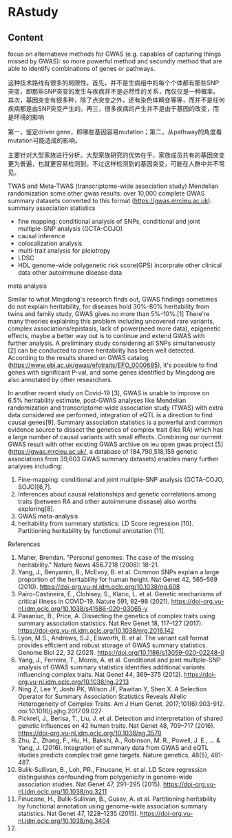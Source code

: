 # RAstudy
## Content
focus on alternatieve methods for GWAS (e.g. capables of capturing things missed by GWAS): so more powerful method and secondly method that are able to identify combinations of genes or pathways.

这种技术路线有很多的局限性。首先，并不是生病组中的每个个体都有那些SNP突变，即那些SNP突变的发生与疾病并不是必然性的关系，而仅仅是一种概率。其次，基因突变有很多种，除了点突变之外，还有染色体畸变等等，而并不是任何疾病都是由SNP突变产生的。再三，很多疾病的产生并不是由于基因的改变，而是环境的影响

第一，鉴定driver gene，即哪些基因容易mutation；第二，从pathway的角度看mutation可能造成的影响。

主要针对大型家族进行分析。大型家族研究的优势在于，家族成员共有的基因突变更为普遍，也就更容易检测到。不过这样检测到的基因突变，可能在人群中并不常见。

TWAS and Meta-TWAS (transcriptome-wide association study)
Mendelian randomization
some other gwas results: over 10,000 complete GWAS summary datasets converted to this format (https://gwas.mrcieu.ac.uk).
summary association statistics
- fine mapping: conditional analysis of SNPs, conditional and joint multiple-SNP analysis (GCTA-COJO)
- causal inference
- colocalization analysis
- multi-trait analysis for pleiotropy 
- LDSC
- HDL
genome-wide polygenetic risk score(GPS)
incorprate other clinical data
other autoimmune disease data

meta analysis

Similar to what Mingdong's research finds out, GWAS findings sometimes do not explain heritability, for diseases hold 30%-80% heritability from twins and family study, GWAS gives no more than 5%-10%.[1] There're many theories explaining this problem including uncovered rare variants, complex associations/epistasis, lack of power(need more data), epigenetic effects, maybe a better way out is to continue and extend GWAS with further analysis. A preliminary study considering all SNPs simultaneously [2] can be conducted to prove heritability has been well detected. According to the results shared on GWAS catalog (https://www.ebi.ac.uk/gwas/efotraits/EFO_0000685), it's possible to find genes with significant P-val, and some genes identified by Mingdong are also annotated by other researchers. 

In another recent study on Covid-19 [3], GWAS is unable to improve on 6.5% heritability estimate, post-GWAS analyses like Mendelian randomization and transcriptome-wide association study (TWAS) with extra data considered are performed, integration of eQTL is a direction to find causal genes[9]. Summary association statistics is a powerful and common evidence source to dissect the genetics of complex trait (like RA) which has a large number of causal variants with small effects. Combining our current GWAS result with other existing GWAS archive on ieu open gwas project [5] (https://gwas.mrcieu.ac.uk/, a database of 184,790,518,159 genetic associations from 39,603 GWAS summary datasets) enables many further analyses including:
1. Fine-mapping: conditional and joint multiple-SNP analysis (GCTA-COJO, SOJO)[6,7].
2. Inferences about causal relationships and genetic correlations among traits (between RA and other autoimmune disease) also worths exploring[8]. 
3. GWAS meta-analysis
4. heritability from summary statistics: LD Score regression [10]. Partitioning heritability by functional annotation [11].



References
1. Maher, Brendan. "Personal genomes: The case of the missing heritability." Nature News 456.7218 (2008): 18-21.
2. Yang, J., Benyamin, B., McEvoy, B. et al. Common SNPs explain a large proportion of the heritability for human height. Nat Genet 42, 565–569 (2010). https://doi-org.vu-nl.idm.oclc.org/10.1038/ng.608
3. Pairo-Castineira, E., Clohisey, S., Klaric, L. et al. Genetic mechanisms of critical illness in COVID-19. Nature 591, 92–98 (2021). https://doi-org.vu-nl.idm.oclc.org/10.1038/s41586-020-03065-y
4. Pasaniuc, B., Price, A. Dissecting the genetics of complex traits using summary association statistics. Nat Rev Genet 18, 117–127 (2017). https://doi-org.vu-nl.idm.oclc.org/10.1038/nrg.2016.142
5. Lyon, M.S., Andrews, S.J., Elsworth, B. et al. The variant call format provides efficient and robust storage of GWAS summary statistics. Genome Biol 22, 32 (2021). https://doi.org/10.1186/s13059-020-02248-0
6. Yang, J., Ferreira, T., Morris, A. et al. Conditional and joint multiple-SNP analysis of GWAS summary statistics identifies additional variants influencing complex traits. Nat Genet 44, 369–375 (2012). https://doi-org.vu-nl.idm.oclc.org/10.1038/ng.2213
7. Ning Z, Lee Y, Joshi PK, Wilson JF, Pawitan Y, Shen X. A Selection Operator for Summary Association Statistics Reveals Allelic Heterogeneity of Complex Traits. Am J Hum Genet. 2017;101(6):903-912. doi:10.1016/j.ajhg.2017.09.027
8. Pickrell, J., Berisa, T., Liu, J. et al. Detection and interpretation of shared genetic influences on 42 human traits. Nat Genet 48, 709–717 (2016). https://doi-org.vu-nl.idm.oclc.org/10.1038/ng.3570
9. Zhu, Z., Zhang, F., Hu, H., Bakshi, A., Robinson, M. R., Powell, J. E., ... & Yang, J. (2016). Integration of summary data from GWAS and eQTL studies predicts complex trait gene targets. Nature genetics, 48(5), 481-487.
10. Bulik-Sullivan, B., Loh, PR., Finucane, H. et al. LD Score regression distinguishes confounding from polygenicity in genome-wide association studies. Nat Genet 47, 291–295 (2015). https://doi-org.vu-nl.idm.oclc.org/10.1038/ng.3211
11. Finucane, H., Bulik-Sullivan, B., Gusev, A. et al. Partitioning heritability by functional annotation using genome-wide association summary statistics. Nat Genet 47, 1228–1235 (2015). https://doi-org.vu-nl.idm.oclc.org/10.1038/ng.3404
12. 














